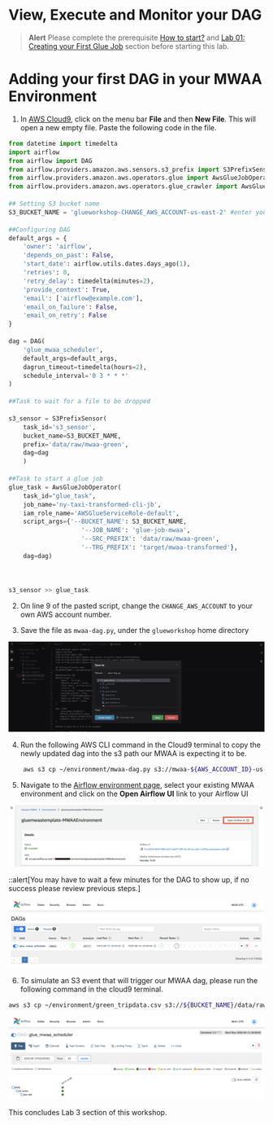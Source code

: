 # View, Execute and Monitor your DAG


> **Alert**
> Please complete the prerequisite [How to start?](/Lab%2000%3A%20Login%20and%20Initial%20Setup/README.md) and [Lab 01: Creating your First Glue Job](/Lab%2001%3A%20Creating%20your%20First%20Glue%20Job/README.md) section before starting this lab.

# Adding your first DAG in your MWAA Environment

1. In [AWS Cloud9](https://us-east-2.console.aws.amazon.com/cloud9/), click on the menu bar **File** and then **New File**. This will open a new empty file. Paste the following code in the file.
``` python
from datetime import timedelta  
import airflow  
from airflow import DAG  
from airflow.providers.amazon.aws.sensors.s3_prefix import S3PrefixSensor
from airflow.providers.amazon.aws.operators.glue import AwsGlueJobOperator
from airflow.providers.amazon.aws.operators.glue_crawler import AwsGlueCrawlerOperator

## Setting S3 bucket name
S3_BUCKET_NAME = 'glueworkshop-CHANGE_AWS_ACCOUNT-us-east-2' #enter your S3 bucketname here  

##Configuring DAG 
default_args = {  
    'owner': 'airflow',
    'depends_on_past': False,
    'start_date': airflow.utils.dates.days_ago(1),
    'retries': 0,
    'retry_delay': timedelta(minutes=2),
    'provide_context': True,
    'email': ['airflow@example.com'],
    'email_on_failure': False,
    'email_on_retry': False
}

dag = DAG(  
    'glue_mwaa_scheduler',
    default_args=default_args,
    dagrun_timeout=timedelta(hours=2),
    schedule_interval='0 3 * * *'
)

##Task to wait for a file to be dropped

s3_sensor = S3PrefixSensor(  
    task_id='s3_sensor',  
    bucket_name=S3_BUCKET_NAME,  
    prefix='data/raw/mwaa-green',  
    dag=dag  
    )

##Task to start a glue job
glue_task = AwsGlueJobOperator(  
    task_id="glue_task",  
    job_name='ny-taxi-transformed-cli-jb',  
    iam_role_name='AWSGlueServiceRole-default',  
    script_args={'--BUCKET_NAME': S3_BUCKET_NAME,
                    '--JOB_NAME': 'glue-job-mwaa',
                    '--SRC_PREFIX': 'data/raw/mwaa-green',
                    '--TRG_PREFIX': 'target/mwaa-transformed'},
    dag=dag) 



s3_sensor >> glue_task
```

2. On line 9 of the pasted script, change the `CHANGE_AWS_ACCOUNT` to your own AWS account number.

3. Save the file as `mwaa-dag.py`, under the `glueworkshop` home directory 

![failed state machine](/static/Glue%20Jobs/Lab%204/lab4-1-1.png)

4. Run the following AWS CLI command in the Cloud9 terminal to copy the newly updated dag into the s3 path our MWAA is expecting it to be.
```bash
    aws s3 cp ~/environment/mwaa-dag.py s3://mwaa-${AWS_ACCOUNT_ID}-us-east-2/dags/
```

5. Navigate to the [Airflow environment page](https://us-east-2.console.aws.amazon.com/mwaa/home?region=us-east-2#environments), select your existing MWAA environment and click on the **Open Airflow UI** link to your Airflow UI

![failed state machine](/static/Glue%20Jobs/Lab%204/lab4-1-0.png)

::alert[You may have to wait a few minutes for the DAG to show up, if no success please review previous steps.]

![failed state machine](/static/Glue%20Jobs/Lab%204/lab4-2-0.png)

6. To simulate an S3 event that will trigger our MWAA dag, please run the following command in the cloud9 terminal.

```bash
aws s3 cp ~/environment/green_tripdata.csv s3://${BUCKET_NAME}/data/raw/mwaa-green/
```
![failed state machine](/static/Glue%20Jobs/Lab%204/lab4-2-1.png)

This concludes Lab 3 section of this workshop.